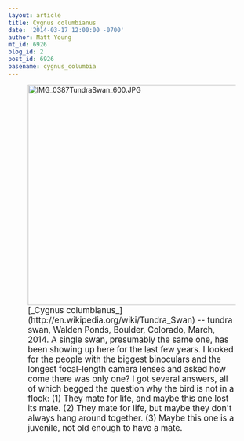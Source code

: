 ```yaml
---
layout: article
title: Cygnus columbianus
date: '2014-03-17 12:00:00 -0700'
author: Matt Young
mt_id: 6926
blog_id: 2
post_id: 6926
basename: cygnus_columbia
---
```

<figure>
<img src="{{ site.baseurl }}/uploads/2014/IMG_0387TundraSwan_600.JPG" alt="IMG_0387TundraSwan_600.JPG" width="600" height="450" />
<figcaption markdown="span">
<big>[_Cygnus columbianus_](http://en.wikipedia.org/wiki/Tundra_Swan) -- tundra swan, Walden Ponds, Boulder, Colorado, March, 2014. A single swan, presumably the same one, has been showing up here for the last few years. I looked for the people with the biggest binoculars and the longest focal-length camera lenses and asked how come there was only one? I got several answers, all of which begged the question why the bird is not in a flock: (1) They mate for life, and maybe this one lost its mate. (2) They mate for life, but maybe they don't always hang around together. (3) Maybe this one is a juvenile, not old enough to have a mate.</big>

</figcaption>
</figure>
